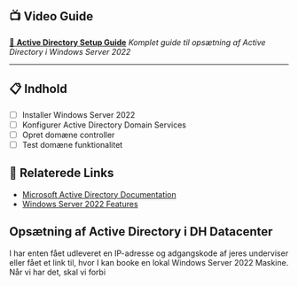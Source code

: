 
## 📺 Video Guide
[🎥 **Active Directory Setup Guide**](https://www.youtube.com/watch?v=85-bp7XxWDQ)
*Komplet guide til opsætning af Active Directory i Windows Server 2022*

---

## 📋 Indhold
- [ ] Installer Windows Server 2022
- [ ] Konfigurer Active Directory Domain Services
- [ ] Opret domæne controller
- [ ] Test domæne funktionalitet

## 🔗 Relaterede Links
- [Microsoft Active Directory Documentation](https://docs.microsoft.com/en-us/windows-server/identity/ad-ds/)
- [Windows Server 2022 Features](https://docs.microsoft.com/en-us/windows-server/get-started/whats-new-in-windows-server-2022)


## Opsætning af Active Directory i DH Datacenter

I har enten fået udleveret en IP-adresse og adgangskode af jeres underviser eller fået et link til, hvor I kan booke en lokal Windows Server 2022 Maskine. Når vi har det, skal vi forbi
